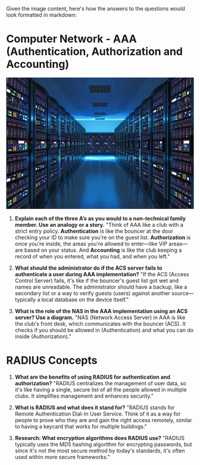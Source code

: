 Given the image content, here's how the answers to the questions would look formatted in markdown:

# Computer Network - AAA (Authentication, Authorization and Accounting)
 ![Alt text](image.png)

1. **Explain each of the three A’s as you would to a non-technical family member. Use an analogy or a story.**
   "Think of AAA like a club with a strict entry policy. **Authentication** is like the bouncer at the door checking your ID to make sure you're on the guest list. **Authorization** is once you're inside, the areas you're allowed to enter—like VIP areas—are based on your status. And **Accounting** is like the club keeping a record of when you entered, what you had, and when you left."

2. **What should the administrator do if the ACS server fails to authenticate a user during AAA implementation?**
   "If the ACS (Access Control Server) fails, it's like if the bouncer's guest list got wet and names are unreadable. The administrator should have a backup, like a secondary list or a way to verify guests (users) against another source—typically a local database on the device itself."

3. **What is the role of the NAS in the AAA implementation using an ACS server? Use a diagram.**
   "NAS (Network Access Server) in AAA is like the club's front desk, which communicates with the bouncer (ACS). It checks if you should be allowed in (Authentication) and what you can do inside (Authorization)."

  
# RADIUS Concepts

1. **What are the benefits of using RADIUS for authentication and authorization?**
   "RADIUS centralizes the management of user data, so it's like having a single, secure list of all the people allowed in multiple clubs. It simplifies management and enhances security."

2. **What is RADIUS and what does it stand for?**
   "RADIUS stands for Remote Authentication Dial-In User Service. Think of it as a way for people to prove who they are and gain the right access remotely, similar to having a keycard that works for multiple buildings."

3. **Research: What encryption algorithms does RADIUS use?**
   "RADIUS typically uses the MD5 hashing algorithm for encrypting passwords, but since it's not the most secure method by today's standards, it's often used within more secure frameworks."
